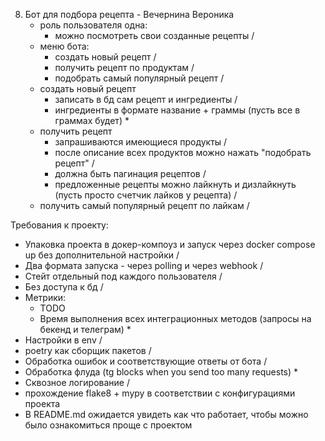 8. Бот для подбора рецепта - Вечернина Вероника
   - роль пользователя одна:
     - можно посмотреть свои созданные рецепты \/
   - меню бота:
     - создать новый рецепт \/
     - получить рецепт по продуктам \/
     - подобрать самый популярный рецепт \/
   - создать новый рецепт
     - записать в бд сам рецепт и ингредиенты \/
     - ингредиенты в формате название + граммы (пусть все в граммах будет) *
   - получить рецепт
     - запрашиваются имеющиеся продукты \/
     - после описание всех продуктов можно нажать "подобрать рецепт" \/
     - должна быть пагинация рецептов \/
     - предложенные рецепты можно лайкнуть и дизлайкнуть (пусть просто счетчик лайков у рецепта) \/
   - получить самый популярный рецепт по лайкам \/


Требования к проекту:

- Упаковка проекта в докер-компоуз и запуск через docker compose up без дополнительной настройки \/
- Два формата запуска - через polling и через webhook \/
- Стейт отдельный под каждого пользователя \/
- Без доступа к бд \/
- Метрики:
  - TODO
  - Время выполнения всех интеграционных методов (запросы на бекенд и телеграм) *
- Настройки в env \/
- poetry как сборщик пакетов \/
- Обработка ошибок и соответствующие ответы от бота \/
- Обработка флуда (tg blocks when you send too many requests) *
- Сквозное логирование \/
- прохождение flake8 + mypy в соответствии с конфигурациями проекта
- В README.md ожидается увидеть как что работает, чтобы можно было ознакомиться проще с проектом
